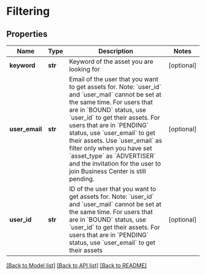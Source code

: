 # Filtering

## Properties
Name | Type | Description | Notes
------------ | ------------- | ------------- | -------------
**keyword** | **str** | Keyword of the asset you are looking for | [optional] 
**user_email** | **str** | Email of the user that you want to get assets for. Note: &#x60;user_id&#x60; and &#x60;user_mail&#x60; cannot be set at the same time. For users that are in &#x60;BOUND&#x60; status, use &#x60;user_id&#x60; to get their assets. For users that are in &#x60;PENDING&#x60; status, use &#x60;user_email&#x60; to get their assets. Use &#x60;user_email&#x60; as filter only when you have set &#x60;asset_type&#x60; as &#x60;ADVERTISER&#x60; and the invitation for the user to join Business Center is still pending. | [optional] 
**user_id** | **str** | ID of the user that you want to get assets for. Note: &#x60;user_id&#x60; and &#x60;user_mail&#x60; cannot be set at the same time. For users that are in &#x60;BOUND&#x60; status, use &#x60;user_id&#x60; to get their assets. For users that are in &#x60;PENDING&#x60; status, use &#x60;user_email&#x60; to get their assets | [optional] 

[[Back to Model list]](../README.md#documentation-for-models) [[Back to API list]](../README.md#documentation-for-api-endpoints) [[Back to README]](../README.md)

